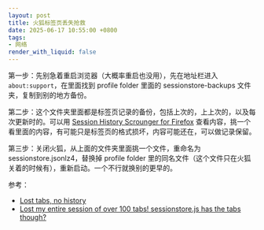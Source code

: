 ```yaml
---
layout: post
title: 火狐标签页丢失抢救
date: 2025-06-17 10:55:00 +0800
tags:
- 网络
render_with_liquid: false
---
```


第一步：先别急着重启浏览器（大概率重启也没用），先在地址栏进入`about:support`，在里面找到 profile folder 里面的 sessionstore-backups 文件夹，复制到别的地方备份。

第二步：这个文件夹里面都是标签页记录的备份，包括上次的，上上次的，以及每次更新时的。可以用 [Session History Scrounger for Firefox](https://www.jeffersonscher.com/ffu/scrounger.html) 查看内容，挑一个看里面的内容，有可能只是标签页的格式损坏，内容可能还在，可以做记录保留。

第三步：关闭火狐，从上面的文件夹里面挑一个文件，重命名为sessionstore.jsonlz4，替换掉 profile folder 里的同名文件（这个文件只在火狐关着的时候有），重新启动。一个不行就换别的更早的。


参考：
- [Lost tabs, no history](https://support.mozilla.org/en-US/questions/1407584)
- [Lost my entire session of over 100 tabs! sessionstore.js has the tabs though? ](https://www.reddit.com/r/firefox/comments/78i49o/lost_my_entire_session_of_over_100_tabs/)
